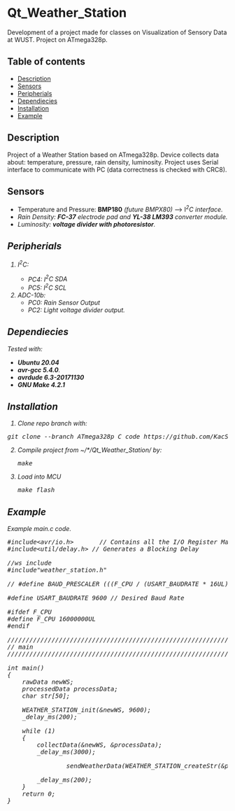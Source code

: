 ##
# Qt_Weather_Station
Development of a project made for classes on Visualization of Sensory Data at WUST. Project on ATmega328p.

## Table of contents
<!-- - [costam](#costam) -->
- [Description](#description)
- [Sensors](#sensors)
- [Peripherials](#peripherials)
- [Dependiecies](#dependiecies)
- [Installation](#installation)
- [Example](#example)

<!-- ## costam -->

## Description 
Project of a Weather Station based on ATmega328p. Device collects data about: temperature, pressure, rain density, luminosity. Project uses Serial  interface to communicate with PC (data correctness is checked with CRC8).


<!-- <sup>[1]</sup>, rain density<sup>[1]</sup>.  -->
<!-- <i><sup>[1]</sup> Based on Analog to Digital Converter.</i> -->

## Sensors
- Temperature and Pressure: **BMP180** <i>(future BMPX80)</i> --> I<i><sup>2</sup>C interface.
- Rain Density: **FC-37** electrode pad and **YL-38 LM393** converter module.
- Luminosity: **voltage divider with photoresistor**.

## Peripherials
1. I<i><sup>2</sup>C:
    - PC4: I<i><sup>2</sup>C SDA
    - PC5: I<i><sup>2</sup>C SCL
2. ADC-10b:
    - PC0: Rain Sensor Output
    - PC2: Light voltage divider output.


## Dependiecies

Tested with:
- **Ubuntu 20.04**
- **avr-gcc 5.4.0**.
- **avrdude 6.3-20171130**
- **GNU Make 4.2.1**
## Installation

1. Clone repo branch with:
 <pre>git clone --branch ATmega328p_C_code https://github.com/KacSz123/Qt_Weather_Station</pre>

2. Compile project from ~/*/Qt_Weather_Station/ by:
    <pre>make</pre>


3. Load into MCU
    <pre>make flash</pre>


## Example

Example <i>main.c</i> code.
<pre>#include&ltavr/io.h>		// Contains all the I/O Register Macros
#include&ltutil/delay.h> // Generates a Blocking Delay

//ws include
#include"weather_station.h"

// #define BAUD_PRESCALER (((F_CPU / (USART_BAUDRATE * 16UL))) - 1)

#define USART_BAUDRATE 9600 // Desired Baud Rate

#ifdef F_CPU
#define F_CPU 16000000UL
#endif

///////////////////////////////////////////////////////////////
// main
///////////////////////////////////////////////////////////////

int main()
{
	rawData newWS;
	processedData processData;
	char str[50];

	WEATHER_STATION_init(&newWS, 9600);
	_delay_ms(200);

	while (1)
	{
		collectData(&newWS, &processData);
		_delay_ms(3000);
		
                sendWeatherData(WEATHER_STATION_createStr(&processData,
                                                            str));
		_delay_ms(200);
	}
	return 0;
}
 </p>